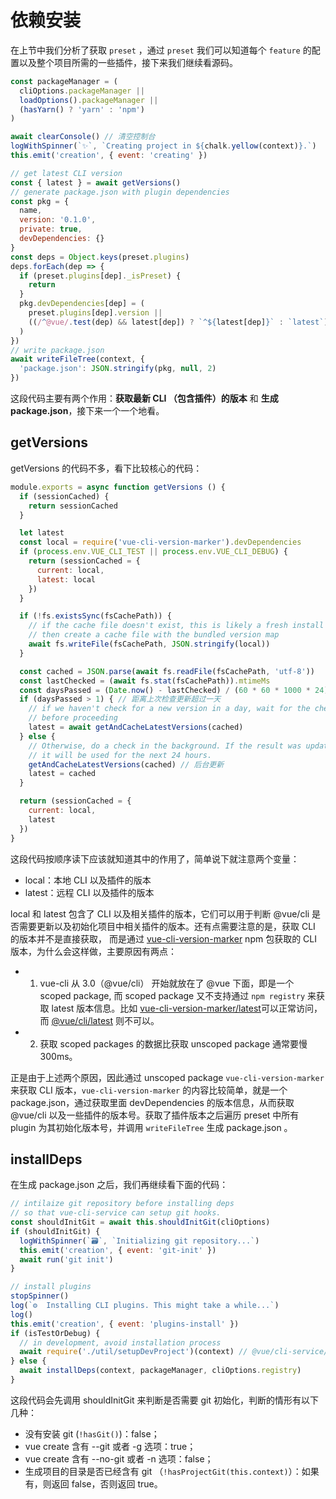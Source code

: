 # 依赖安装

在上节中我们分析了获取 `preset` ，通过 `preset` 我们可以知道每个 `feature` 的配置以及整个项目所需的一些插件，接下来我们继续看源码。
```js
const packageManager = (
  cliOptions.packageManager ||
  loadOptions().packageManager ||
  (hasYarn() ? 'yarn' : 'npm')
)

await clearConsole() // 清空控制台
logWithSpinner(`✨`, `Creating project in ${chalk.yellow(context)}.`)
this.emit('creation', { event: 'creating' })

// get latest CLI version
const { latest } = await getVersions()
// generate package.json with plugin dependencies
const pkg = {
  name,
  version: '0.1.0',
  private: true,
  devDependencies: {}
}
const deps = Object.keys(preset.plugins)
deps.forEach(dep => {
  if (preset.plugins[dep]._isPreset) {
    return
  }
  pkg.devDependencies[dep] = (
    preset.plugins[dep].version ||
    ((/^@vue/.test(dep) && latest[dep]) ? `^${latest[dep]}` : `latest`)
  )
})
// write package.json
await writeFileTree(context, {
  'package.json': JSON.stringify(pkg, null, 2)
})
```
这段代码主要有两个作用：**获取最新 CLI （包含插件）的版本** 和 **生成 package.json**，接下来一个一个地看。

## getVersions
getVersions 的代码不多，看下比较核心的代码：

```js
module.exports = async function getVersions () {
  if (sessionCached) {
    return sessionCached
  }

  let latest
  const local = require('vue-cli-version-marker').devDependencies
  if (process.env.VUE_CLI_TEST || process.env.VUE_CLI_DEBUG) {
    return (sessionCached = {
      current: local,
      latest: local
    })
  }

  if (!fs.existsSync(fsCachePath)) {
    // if the cache file doesn't exist, this is likely a fresh install
    // then create a cache file with the bundled version map
    await fs.writeFile(fsCachePath, JSON.stringify(local))
  }

  const cached = JSON.parse(await fs.readFile(fsCachePath, 'utf-8'))
  const lastChecked = (await fs.stat(fsCachePath)).mtimeMs
  const daysPassed = (Date.now() - lastChecked) / (60 * 60 * 1000 * 24)
  if (daysPassed > 1) { // 距离上次检查更新超过一天
    // if we haven't check for a new version in a day, wait for the check
    // before proceeding
    latest = await getAndCacheLatestVersions(cached)
  } else {
    // Otherwise, do a check in the background. If the result was updated,
    // it will be used for the next 24 hours.
    getAndCacheLatestVersions(cached) // 后台更新
    latest = cached
  }

  return (sessionCached = {
    current: local,
    latest
  })
}
```
这段代码按顺序读下应该就知道其中的作用了，简单说下就注意两个变量：
* local：本地 CLI 以及插件的版本
* latest：远程 CLI 以及插件的版本

local 和 latest 包含了 CLI 以及相关插件的版本，它们可以用于判断 @vue/cli 是否需要更新以及初始化项目中相关插件的版本。还有点需要注意的是，获取 CLI 的版本并不是直接获取，
而是通过 [vue-cli-version-marker](https://github.com/vuejs/vue-cli/blob/dev/packages/vue-cli-version-marker/package.json) npm 包获取的
 CLI 版本，为什么会这样做，主要原因有两点：

* 1. vue-cli 从 3.0（@vue/cli） 开始就放在了 @vue 下面，即是一个 scoped package, 而 scoped package 又不支持通过 `npm registry` 来获取 
latest 版本信息。比如 [vue-cli-version-marker/latest](https://registry.npmjs.org/vue-cli-version-marker/latest)可以正常访问，而 
[@vue/cli/latest](https://registry.npmjs.org/@vue/cli/latest)
则不可以。
* 2. 获取 scoped packages 的数据比获取 unscoped package 通常要慢 300ms。

正是由于上述两个原因，因此通过 unscoped package `vue-cli-version-marker` 来获取 CLI 版本，`vue-cli-version-marker` 的内容比较简单，就是一个 
package.json，通过获取里面 devDependencies 的版本信息，从而获取 @vue/cli 以及一些插件的版本号。获取了插件版本之后遍历 preset 中所有 plugin 为其初始化版本号，并调用 
`writeFileTree` 生成 package.json 。

## installDeps

在生成 package.json 之后，我们再继续看下面的代码：
```js
// intilaize git repository before installing deps
// so that vue-cli-service can setup git hooks.
const shouldInitGit = await this.shouldInitGit(cliOptions)
if (shouldInitGit) {
  logWithSpinner(`🗃`, `Initializing git repository...`)
  this.emit('creation', { event: 'git-init' })
  await run('git init')
}

// install plugins
stopSpinner()
log(`⚙  Installing CLI plugins. This might take a while...`)
log()
this.emit('creation', { event: 'plugins-install' })
if (isTestOrDebug) {
  // in development, avoid installation process
  await require('./util/setupDevProject')(context) // @vue/cli-service/bin/vue-cli-service
} else {
  await installDeps(context, packageManager, cliOptions.registry)
}
```
这段代码会先调用 shouldInitGit 来判断是否需要 git 初始化，判断的情形有以下几种：
* 没有安装 git (`!hasGit()`)：false；
* vue create 含有 --git 或者 -g 选项：true；
* vue create 含有 --no-git 或者 -n 选项：false；
* 生成项目的目录是否已经含有 git （`!hasProjectGit(this.context)`）：如果有，则返回 false，否则返回 true。
